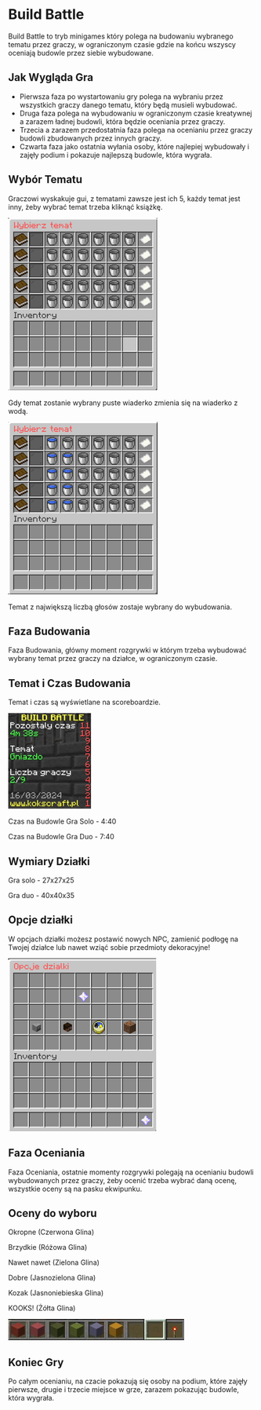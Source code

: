 # Build Battle

Build Battle to tryb minigames który polega na budowaniu wybranego tematu przez graczy, w ograniczonym czasie gdzie na końcu wszyscy oceniają budowle przez siebie wybudowane.

## Jak Wygląda Gra

- Pierwsza faza po wystartowaniu gry polega na wybraniu przez wszystkich graczy danego tematu, który będą musieli wybudować.
- Druga faza polega na wybudowaniu w ograniczonym czasie kreatywnej a zarazem ładnej budowli, która będzie oceniania przez graczy.
- Trzecia a zarazem przedostatnia faza polega na ocenianiu przez graczy budowli zbudowanych przez innych graczy.
- Czwarta faza jako ostatnia wyłania osoby, które najlepiej wybudowały i zajęły podium i pokazuje najlepszą budowle, która wygrała.

## Wybór Tematu

 Graczowi wyskakuje gui, z tematami zawsze jest ich 5, każdy temat jest inny, żeby wybrać temat trzeba kliknąć książkę.

![Wybór Tematu](/assets/buildbattle/build-battle-wybierz-temat.png)

 Gdy temat zostanie wybrany puste wiaderko zmienia się na wiaderko z wodą.

![Wybór Tematu 2](/assets/buildbattle/build-battle-wybierz-temat-2.png)

Temat z największą liczbą głosów zostaje wybrany do wybudowania.

## Faza Budowania

Faza Budowania, główny moment rozgrywki w którym trzeba wybudować wybrany temat przez graczy na działce, w ograniczonym czasie.

## Temat i Czas Budowania
Temat i czas są wyświetlane na scoreboardzie.

![Scoreboard](/assets/buildbattle/build-battle-temat-i-czas.png)

Czas na Budowle Gra Solo - 4:40

Czas na Budowle Gra Duo - 7:40

## Wymiary Działki
Gra solo - 27x27x25

Gra duo - 40x40x35


## Opcje działki
W opcjach działki możesz postawić nowych NPC, zamienić podłogę na Twojej działce lub nawet wziąć sobie przedmioty dekoracyjne!

![Opcje dzialki](/assets/buildbattle/build-battle-opcje-dzialki.png)

## Faza Oceniania
Faza Oceniania, ostatnie momenty rozgrywki polegają na ocenianiu budowli wybudowanych przez graczy, żeby ocenić trzeba wybrać daną ocenę, wszystkie oceny są na pasku ekwipunku.


## Oceny do wyboru

Okropne (Czerwona Glina)

Brzydkie (Różowa Glina)

Nawet nawet (Zielona Glina)

Dobre (Jasnozielona Glina)

Kozak (Jasnoniebieska Glina)

KOOKS! (Żółta Glina)

![Ocenianie](/assets/buildbattle/build-battle-ocena.png)

## Koniec Gry

Po całym ocenianiu, na czacie pokazują się osoby na podium, które zajęły pierwsze, drugie i trzecie miejsce w grze, zarazem pokazując budowle, która wygrała.
